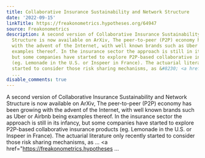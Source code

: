 ```yaml
---
title: Collaborative Insurance Sustainability and Network Structure
date: '2022-09-15'
linkTitle: https://freakonometrics.hypotheses.org/64947
source: Freakonometrics
description: A second version of Collaborative Insurance Sustainability and Network
  Structure is now available on ArXiv, The peer-to-peer (P2P) economy has been growing
  with the advent of the Internet, with well known brands such as Uber or Airbnb being
  examples thereof. In the insurance sector the approach is still in its infancy,
  but some companies have started to explore P2P-based collaborative insurance products
  (eg. Lemonade in the U.S. or Inspeer in France). The actuarial literature only recently
  started to consider those risk sharing mechanisms, as &#8230; <a href="https://freakonometrics.hypotheses
  ...
disable_comments: true
---
```

A second version of Collaborative Insurance Sustainability and Network Structure is now available on ArXiv, The peer-to-peer (P2P) economy has been growing with the advent of the Internet, with well known brands such as Uber or Airbnb being examples thereof. In the insurance sector the approach is still in its infancy, but some companies have started to explore P2P-based collaborative insurance products (eg. Lemonade in the U.S. or Inspeer in France). The actuarial literature only recently started to consider those risk sharing mechanisms, as &#8230; <a href="https://freakonometrics.hypotheses ...